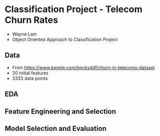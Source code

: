 # Classification Project - Telecom Churn Rates
- Wayne Lam
- Object Oriented Approach to Classification Project
## Data
- From https://www.kaggle.com/becksddf/churn-in-telecoms-dataset
- 20 initial features
- 3333 data points

## EDA

## Feature Engineering and Selection

## Model Selection and Evaluation
